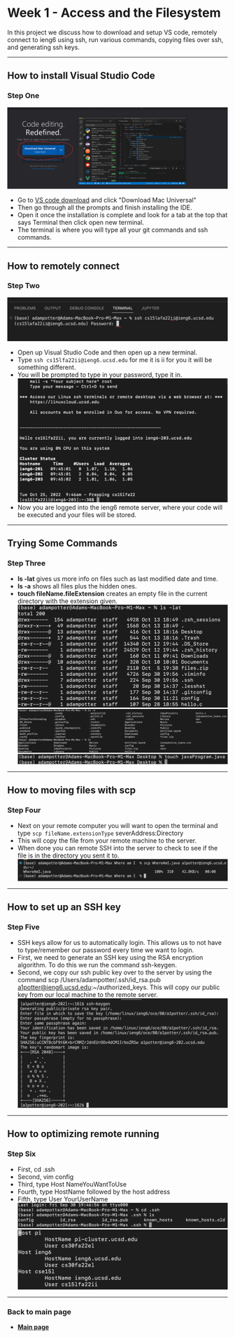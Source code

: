 #  Week 1 - Access and the Filesystem

In this project we discuss how to download and setup VS code, remotely connect to ieng6 using ssh, run various commands, copying files over ssh, and generating ssh keys.

---
## How to install Visual Studio Code


### Step One 
![Vs code download](https://github.com/Adamt603/cse15l-lab-reports/blob/main/Imagies/firstPic.png?raw=true)
- Go to [VS code download](https://code.visualstudio.com/) and click "Download Mac Universal"  
- Then go through all the prompts and finish installing the IDE.
- Open it once the installation is complete and look for a tab at the top that says Terminal then click open new terminal. 
- The terminal is where you will type all your git commands and ssh commands.

---

## How to remotely connect 

### Step Two
![Remote SSH into ieng6 server](https://github.com/Adamt603/cse15l-lab-reports/blob/main/Imagies/Second%20pic.png?raw=true)
- Open up Visual Studio Code and then open up a new terminal.
- Type ```ssh cs15lfa22ii@ieng6.ucsd.edu``` for me it is ii for you it will be something different.
- You will be prompted to type in your password, type it in.
![Finally logged on](Imagies/lab1Picture1.png)
- Now you are logged into the ieng6 remote server, where your code will be executed and your files will be stored. 

---

## Trying Some Commands
### Step Three
  - **ls -lat** gives us more info on files such as last modified date and time.
  - **ls -a** shows all files plus the hidden ones.
  - **touch fileName.fileExtension** creates an empty file in the current directory with the extension given.
  ![ls -lat](Imagies/lab2Image1.png)
  ![ls -a](Imagies/lab2Image4.png)
  ![touch](Imagies/lab2Image3.png)

---

## How to moving files with scp
### Step Four
- Next on your remote computer you will want to open the terminal and type ```scp fileName.extensionType``` severAddress:Directory
- This will copy the file from your remote machine to the server.
- When done you can remote SSH into the server to check to see if the file is in the directory you sent it to.
![](https://github.com/Adamt603/cse15l-lab-reports/blob/main/Imagies/Fourth%20image.png?raw=true)
---

## How to set up an SSH key
### Step Five 
- SSH keys allow for us to automatically login. This allows us to not have to type/remember our password every time we want to login.
- First, we need to generate an SSH key using the RSA encryption algorithm. To do this we run the command ssh-keygen.
- Second, we copy our ssh public key over to the server by using the command scp /Users/adampotter/.ssh/id_rsa.pub a1potter@ieng6.ucsd.edu:~/authorized_keys. This will copy our public key from our local machine to the remote server.
![Automatic login](https://github.com/Adamt603/cse15l-lab-reports/blob/main/Imagies/Fith%20pic.png?raw=true)

---

## How to optimizing remote running
### Step Six
- First, cd .ssh 
- Second, vim config
- Third, type Host NameYouWantToUse
- Fourth, type HostName followed by the host address
- Fifth, type User YourUserName
![cd into .ssh](https://github.com/Adamt603/cse15l-lab-reports/blob/main/Imagies/sixth%20pic.png?raw=true)
![using vim to config file](https://github.com/Adamt603/cse15l-lab-reports/blob/main/Imagies/seventh%20pic.png?raw=true)
---

### **Back to main page**
  - [**Main page**](https://adamt603.github.io/cse15l-lab-reports/)



